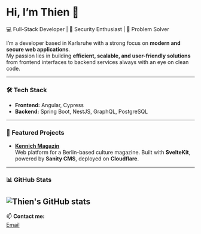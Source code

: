 # Hi, I’m Thien 👋  

💻 Full-Stack Developer | 🔐 Security Enthusiast | 🚀 Problem Solver  

I’m a developer based in Karlsruhe with a strong focus on **modern and secure web applications**.  
My passion lies in building **efficient, scalable, and user-friendly solutions** from frontend interfaces to backend services always with an eye on clean code.  

---

### 🛠 Tech Stack
- **Frontend:** Angular, Cypress  
- **Backend:** Spring Boot, NestJS, GraphQL, PostgreSQL  
---

### 📂 Featured Projects
- [**Kennich Magazin**](https://kennichmagazin.de)  
  Web platform for a Berlin-based culture magazine. Built with **SvelteKit**, powered by **Sanity CMS**, deployed on **Cloudflare**.  
---

### 📊 GitHub Stats
![Thien's GitHub stats](https://github-readme-stats.vercel.app/api?username=danisltpi&show_icons=true&theme=radical)
---

📫 **Contact me:**  
[Email](mailto:dthien.luu@gmail.com)
